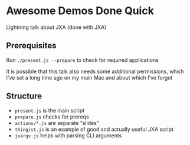 # Awesome Demos Done Quick

Lightning talk about JXA (done with JXA)

## Prerequisites

Run `./present.js --prepare` to check for required applications

It is possible that this talk also needs some additional permissions, which I've set a long time ago on my main Mac and about which I've forgot

## Structure

- `present.js` is the main script
- `prepare.js` checks for prereqs
- `actions/*.js` are separate "slides"
- `thingist.js` is an example of good and actually useful JXA script
- `jxargv.js` helps with parsing CLI arguments
